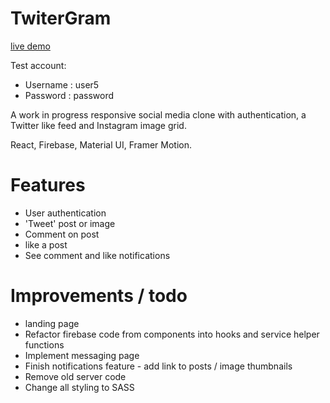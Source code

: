 # TwiterGram 

[live demo](https://mysterious-ravine-98142.herokuapp.com/#DDlYQ01eR4D8clYNkqpU/)

Test account:
- Username : user5
- Password : password

A work in progress responsive social media clone with authentication, a Twitter like feed and Instagram image grid.

React, Firebase, Material UI, Framer Motion.

# Features

- User authentication
- 'Tweet' post or image
- Comment on post
- like a post
- See comment and like notifications

# Improvements / todo
- landing page
- Refactor firebase code from components into hooks and service helper functions
- Implement messaging page
- Finish notifications feature - add link to posts / image thumbnails
- Remove old server code
- Change all styling to SASS


